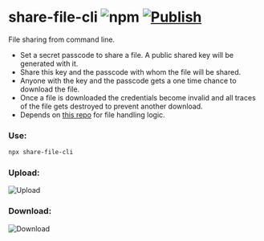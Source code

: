 # share-file-cli ![npm](https://img.shields.io/npm/v/share-file-cli.svg) [![Publish](https://github.com/FahadulShadhin/share-file-cli/actions/workflows/publish.yml/badge.svg)](https://github.com/FahadulShadhin/share-file-cli/actions/workflows/publish.yml)

File sharing from command line.
- Set a secret passcode to share a file. A public shared key will be generated with it.
- Share this key and the passcode with whom the file will be shared.
- Anyone with the key and the passcode gets a one time chance to download the file.
- Once a file is downloaded the credentials become invalid and all traces of the file gets destroyed to prevent another download.
- Depends on [this repo](https://github.com/FahadulShadhin/fs-server) for file handling logic.

### Use:

```bash
npx share-file-cli
```

### Upload:
![Upload](./public/upload.gif)

### Download:
![Download](./public/download.gif)

<!-- https://github.com/user-attachments/assets/a140fc49-d914-468c-81f5-33eb23c2ca51 -->
